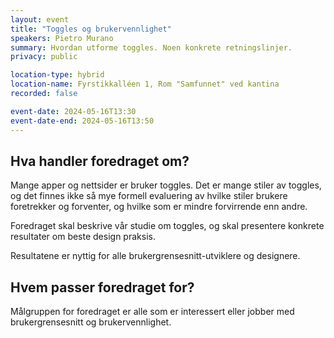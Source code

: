 ```yaml
---
layout: event
title: "Toggles og brukervennlighet"
speakers: Pietro Murano
summary: Hvordan utforme toggles. Noen konkrete retningslinjer.
privacy: public

location-type: hybrid
location-name: Fyrstikkalléen 1, Rom "Samfunnet" ved kantina
recorded: false

event-date: 2024-05-16T13:30
event-date-end: 2024-05-16T13:50
---
```

## Hva handler foredraget om?
Mange apper og nettsider er bruker toggles. Det er mange stiler av toggles, og det finnes ikke så mye formell evaluering av hvilke stiler brukere foretrekker og forventer, og hvilke som er mindre forvirrende enn andre.
 
Foredraget skal beskrive vår studie om toggles, og skal presentere konkrete resultater om beste design praksis.
 
Resultatene er nyttig for alle brukergrensesnitt-utviklere og designere.

## Hvem passer foredraget for?
Målgruppen for foredraget er alle som er interessert eller jobber med brukergrensesnitt og brukervennlighet.
